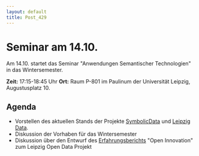 ```yaml
---
layout: default
title: Post_429
---
```



# Seminar am 14.10.

Am 14.10. startet das Seminar "Anwendungen Semantischer Technologien" in das Wintersemester.

<strong>Zeit:</strong> 17:15-18:45 Uhr
<strong>Ort:</strong> Raum P-801 im Paulinum der Universität Leipzig, Augustusplatz 10.
<h2>Agenda</h2>
<ul>
	<li>Vorstellen des aktuellen Stands der Projekte <a href="http://symbolicdata.org">SymbolicData</a> und <a href="http://leipzig-data.de">Leipzig Data</a>.</li>
	<li>Diskussion der Vorhaben für das Wintersemester</li>
	<li>Diskussion über den Entwurf des <a href="http://leipzig-data.de/Upload/Erfahrungsbericht.pdf">Erfahrungsberichts</a> "Open Innovation" zum Leipzig Open Data Projekt</li>
</ul>

